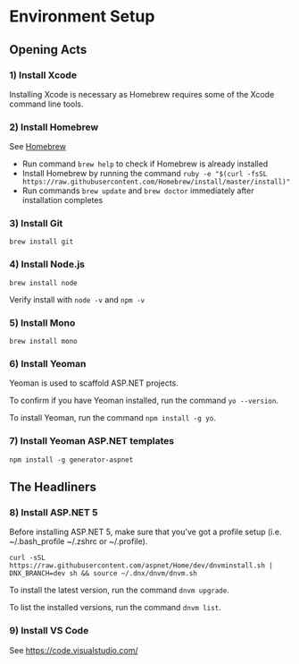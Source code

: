 
# Environment Setup

## Opening Acts

### 1) Install Xcode

Installing Xcode is necessary as Homebrew requires some of the Xcode command line tools.

### 2) Install Homebrew

See [Homebrew](http://brew.sh)

* Run command `brew help` to check if Homebrew is already installed
* Install Homebrew by running the command `ruby -e "$(curl -fsSL https://raw.githubusercontent.com/Homebrew/install/master/install)"`
* Run commands `brew update` and `brew doctor` immediately after installation completes

### 3) Install Git

`brew install git`

### 4) Install Node.js

`brew install node`

Verify install with `node -v` and `npm -v`

### 5) Install Mono

`brew install mono`

### 6) Install Yeoman

Yeoman is used to scaffold ASP.NET projects.

To confirm if you have Yeoman installed, run the command `yo --version`.

To install Yeoman, run the command `npm install -g yo`.

### 7) Install Yeoman ASP.NET templates

`npm install -g generator-aspnet`

## The Headliners

### 8) Install ASP.NET 5

Before installing ASP.NET 5, make sure that you've got a profile setup (i.e. ~/.bash_profile ~/.zshrc or ~/.profile).

```
curl -sSL https://raw.githubusercontent.com/aspnet/Home/dev/dnvminstall.sh | DNX_BRANCH=dev sh && source ~/.dnx/dnvm/dnvm.sh
```

To install the latest version, run the command `dnvm upgrade`.

To list the installed versions, run the command `dnvm list`.

### 9) Install VS Code

See https://code.visualstudio.com/
